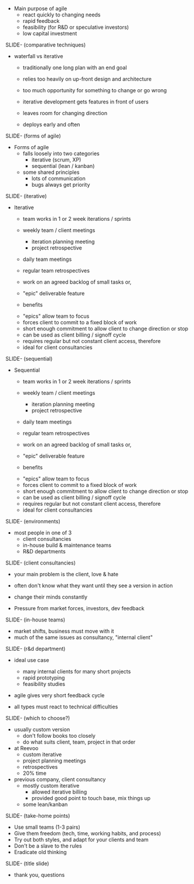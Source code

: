 + Main purpose of agile
  * react quickly to changing needs
  * rapid feedback
  * feasibility (for R&D or speculative investors)
  * low capital investment

SLIDE- (comparative techniques)

  * waterfall vs iterative
    - traditionally one long plan with an end goal
    - relies too heavily on up-front design and architecture
    - too much opportunity for something to change or go wrong

    - iterative development gets features in front of users
    - leaves room for changing direction
    - deploys early and often

SLIDE- (forms of agile)

+ Forms of agile
  * falls loosely into two categories
    - iterative (scrum, XP)
    - sequential (lean / kanban)
  * some shared principles
    - lots of communication
    - bugs always get priority

SLIDE- (iterative)

  * Iterative
    - team works in 1 or 2 week iterations / sprints
    - weekly team / client meetings
      + iteration planning meeting
      + project retrospective
    - daily team meetings
    - regular team retrospectives

    - work on an agreed backlog of small tasks or,
    - "epic" deliverable feature
    - benefits
     + "epics" allow team to focus
     + forces client to commit to a fixed block of work
     + short enough commitment to allow client to change direction or stop
     + can be used as client billing / signoff cycle
    - requires regular but not constant client access, therefore
    - ideal for client consultancies

SLIDE- (sequential)

  * Sequential
    - team works in 1 or 2 week iterations / sprints
    - weekly team / client meetings
      + iteration planning meeting
      + project retrospective
    - daily team meetings
    - regular team retrospectives

    - work on an agreed backlog of small tasks or,
    - "epic" deliverable feature
    - benefits
     + "epics" allow team to focus
     + forces client to commit to a fixed block of work
     + short enough commitment to allow client to change direction or stop
     + can be used as client billing / signoff cycle
    - requires regular but not constant client access, therefore
    - ideal for client consultancies

SLIDE- (environments)

  * most people in one of 3
    - client consultancies
    - in-house build & maintenance teams
    - R&D departments

SLIDE- (client consultancies)

  * your main problem is the client, love & hate

  * often don't know what they want until they see a version in action
  * change their minds constantly

  * Pressure from market forces, investors, dev feedback

SLIDE- (in-house teams)

  * market shifts, business must move with it
  * much of the same issues as consultancy, "internal client"

SLIDE- (r&d department)

  * ideal use case
    - many internal clients for many short projects
    - rapid prototyping
    - feasibility studies
  * agile gives very short feedback cycle

  * all types must react to technical difficulties

SLIDE- (which to choose?)

  * usually custom version
    - don't follow books too closely
    - do what suits client, team, project in that order
  * at Reevoo
    - custom iterative
    - project planning meetings
    - retrospectives
    - 20% time
  * previous company, client consultancy
    - mostly custom iterative
      + allowed iterative billing
      + provided good point to touch base, mix things up
    - some lean/kanban

SLIDE- (take-home points)

  * Use small teams (1-3 pairs)
  * Give them freedom (tech, time, working habits, and process)
  * Try out both styles, and adapt for your clients and team
  * Don't be a slave to the rules
  * Eradicate old thinking

SLIDE- (title slide)

  * thank you, questions
